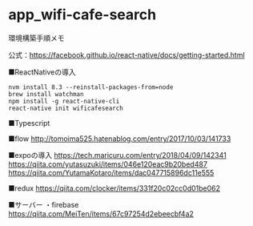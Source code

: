 # app_wifi-cafe-search

環境構築手順メモ

公式：https://facebook.github.io/react-native/docs/getting-started.html

■ReactNativeの導入
```
nvm install 8.3 --reinstall-packages-from=node 
brew install watchman
npm install -g react-native-cli
react-native init wificafesearch
```





■Typescript


■flow
http://tomoima525.hatenablog.com/entry/2017/10/03/141733

■expoの導入
https://tech.maricuru.com/entry/2018/04/09/142341
https://qiita.com/yutasuzuki/items/046e120eac9b20bed487
https://qiita.com/YutamaKotaro/items/dac047715896dc11e555


■redux
https://qiita.com/clocker/items/331f20c02cc0d01be062


■サーバー
・firebase
https://qiita.com/MeiTen/items/67c97254d2ebeecbf4a2
